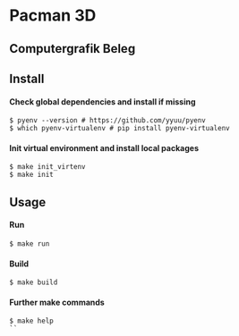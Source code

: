 # Pacman 3D
## Computergrafik Beleg

## Install

#### Check global dependencies and install if missing

```
$ pyenv --version # https://github.com/yyuu/pyenv
$ which pyenv-virtualenv # pip install pyenv-virtualenv
```

#### Init virtual environment and install local packages

```
$ make init_virtenv
$ make init
```
## Usage

#### Run
```
$ make run
```

#### Build

```
$ make build
```

#### Further make commands
```
$ make help
``
